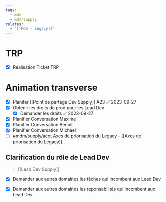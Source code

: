 ```yaml
---
tags:
  - mdm
  - mdm/supply
relates:
  - "[[Mdm - Legacy]]"
---
```

# TRP

- [x] Réalisation Ticket TRP
# Animation transverse

- [x] Planifer [[Point de partage Dev Supply]] A23 ✅ 2023-09-27
- [x] Obtenir les droits de prod pour les Lead Dev
	- [x] Demander les droits ✅ 2023-09-27
- [x] Planifier Conversation Maxime
- [x] Planifier Conversation Benoit
- [x] Planifier Conversation Michael
- [ ] #mdm/supply/acot  Axes de priorisation du Legacy
      - [[Axes de priorisation du Legacy]]

## Clarification du rôle de Lead Dev

> [[Lead Dev Supply]]

- [x] Demander aux autres domaines les tâches qui incombent aux Lead Dev
- [x] Demander aux autres domaines les reponsabilités qui incombent aux Lead Dev

